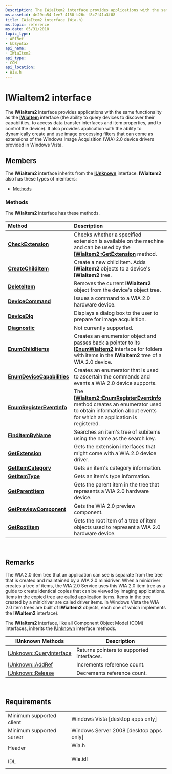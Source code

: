 ```yaml
---
Description: The IWiaItem2 interface provides applications with the same functionality as the IWiaItem interface (the ability to query devices to discover their capabilities, to access data transfer interfaces and item properties, and to control the device).
ms.assetid: 4e29ea54-1ee7-4150-b26c-f8c7f41a3f08
title: IWiaItem2 interface (Wia.h)
ms.topic: reference
ms.date: 05/31/2018
topic_type: 
- APIRef
- kbSyntax
api_name: 
- IWiaItem2
api_type: 
- COM
api_location: 
- Wia.h
---
```


# IWiaItem2 interface

The **IWiaItem2** interface provides applications with the same functionality as the [**IWiaItem**](/windows/desktop/api/wia_xp/nn-wia_xp-iwiaitem) interface (the ability to query devices to discover their capabilities, to access data transfer interfaces and item properties, and to control the device). It also provides application with the ability to dynamically create and use image processing filters that can come as extensions of the Windows Image Acquisition (WIA) 2.0 device drivers provided in Windows Vista.

## Members

The **IWiaItem2** interface inherits from the [**IUnknown**](https://msdn.microsoft.com/library/ms680509(v=VS.85).aspx) interface. **IWiaItem2** also has these types of members:

-   [Methods](#methods)

### Methods

The **IWiaItem2** interface has these methods.



| Method                                                                  | Description                                                                                                                                                                                                  |
|:------------------------------------------------------------------------|:-------------------------------------------------------------------------------------------------------------------------------------------------------------------------------------------------------------|
| [**CheckExtension**](-wia-iwiaitem2-checkextension.md)                 | Checks whether a specified extension is available on the machine and can be used by the [**IWiaItem2::GetExtension**](-wia-iwiaitem2-getextension.md) method. <br/>                                   |
| [**CreateChildItem**](-wia-iwiaitem2-createchilditem.md)               | Create a new child item. Adds **IWiaItem2** objects to a device's **IWiaItem2** tree. <br/>                                                                                                            |
| [**DeleteItem**](-wia-iwiaitem2-deleteitem.md)                         | Removes the current **IWiaItem2** object from the device's object tree. <br/>                                                                                                                          |
| [**DeviceCommand**](-wia-iwiaitem2-devicecommand.md)                   | Issues a command to a WIA 2.0 hardware device. <br/>                                                                                                                                                   |
| [**DeviceDlg**](-wia-iwiaitem2-devicedlg.md)                           | Displays a dialog box to the user to prepare for image acquisition. <br/>                                                                                                                              |
| [**Diagnostic**](-wia-iwiaitem2-diagnostic.md)                         | Not currently supported.<br/>                                                                                                                                                                          |
| [**EnumChildItems**](-wia-iwiaitem2-enumchilditems.md)                 | Creates an enumerator object and passes back a pointer to its [**IEnumWiaItem2**](-wia-ienumwiaitem2.md) interface for folders with items in the **IWiaItem2** tree of a WIA 2.0 device. <br/>        |
| [**EnumDeviceCapabilities**](-wia-iwiaitem2-enumdevicecapabilities.md) | Creates an enumerator that is used to ascertain the commands and events a WIA 2.0 device supports. <br/>                                                                                               |
| [**EnumRegisterEventInfo**](-wia-iwiaitem2-enumregistereventinfo.md)   | The [**IWiaItem2::EnumRegisterEventInfo**](-wia-iwiaitem2-enumregistereventinfo.md) method creates an enumerator used to obtain information about events for which an application is registered.<br/> |
| [**FindItemByName**](-wia-iwiaitem2-finditembyname.md)                 | Searches an item's tree of subitems using the name as the search key. <br/>                                                                                                                            |
| [**GetExtension**](-wia-iwiaitem2-getextension.md)                     | Gets the extension interfaces that might come with a WIA 2.0 device driver. <br/>                                                                                                                      |
| [**GetItemCategory**](-wia-iwiaitem2-getitemcategory.md)               | Gets an item's category information. <br/>                                                                                                                                                             |
| [**GetItemType**](-wia-iwiaitem2-getitemtype.md)                       | Gets an item's type information. <br/>                                                                                                                                                                 |
| [**GetParentItem**](-wia-iwiaitem2-getparentitem.md)                   | Gets the parent item in the tree that represents a WIA 2.0 hardware device. <br/>                                                                                                                      |
| [**GetPreviewComponent**](-wia-iwiaitem2-getpreviewcomponent.md)       | Gets the WIA 2.0 preview component.<br/>                                                                                                                                                               |
| [**GetRootItem**](-wia-iwiaitem2-getrootitem.md)                       | Gets the root item of a tree of item objects used to represent a WIA 2.0 hardware device. <br/>                                                                                                        |



 

## Remarks

The WIA 2.0 item tree that an application can see is separate from the tree that is created and maintained by a WIA 2.0 minidriver. When a minidriver creates a tree of items, the WIA 2.0 Service uses this WIA 2.0 item tree as a guide to create identical copies that can be viewed by imaging applications. Items in the copied tree are called application items. Items in the tree created by a minidriver are called driver items. In Windows Vista the WIA 2.0 item trees are built of **IWiaItem2** objects, each one of which implements the **IWiaItem2** interface).

The **IWiaItem2** interface, like all Component Object Model (COM) interfaces, inherits the [IUnknown](https://msdn.microsoft.com/library/ms680509(v=VS.85).aspx) interface methods.



| IUnknown Methods                                        | Description                               |
|---------------------------------------------------------|-------------------------------------------|
| [IUnknown::QueryInterface](https://msdn.microsoft.com/library/ms682521(v=VS.85).aspx) | Returns pointers to supported interfaces. |
| [IUnknown::AddRef](https://msdn.microsoft.com/library/ms691379(v=VS.85).aspx)                 | Increments reference count.               |
| [IUnknown::Release](https://msdn.microsoft.com/library/ms682317(v=VS.85).aspx)               | Decrements reference count.               |



 

## Requirements



|                                     |                                                                                    |
|-------------------------------------|------------------------------------------------------------------------------------|
| Minimum supported client<br/> | Windows Vista \[desktop apps only\]<br/>                                     |
| Minimum supported server<br/> | Windows Server 2008 \[desktop apps only\]<br/>                               |
| Header<br/>                   | <dl> <dt>Wia.h</dt> </dl>   |
| IDL<br/>                      | <dl> <dt>Wia.idl</dt> </dl> |



 

 




